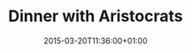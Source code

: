 ---
clipterms:
- Circular Pan
commentary: ''
date: '2015-03-20T11:36:00+01:00'
director_first: Ingmar
director_last: Bergman
film: Hour of the Wolf
length: 0:20
quicktime: dinner_with_aristocrats.mov
source: 2004 MGM Home Entertainment
title: Dinner with Aristocrats
year: '1968'
---